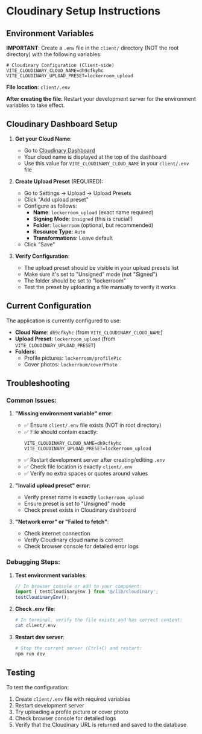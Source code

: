 # Cloudinary Setup Instructions

## Environment Variables

**IMPORTANT**: Create a `.env` file in the `client/` directory (NOT the root directory) with the following variables:

```env
# Cloudinary Configuration (Client-side)
VITE_CLOUDINARY_CLOUD_NAME=dh9cfkyhc
VITE_CLOUDINARY_UPLOAD_PRESET=lockerroom_upload
```

**File location**: `client/.env`

**After creating the file**: Restart your development server for the environment variables to take effect.

## Cloudinary Dashboard Setup

1. **Get your Cloud Name**: 
   - Go to [Cloudinary Dashboard](https://cloudinary.com/console)
   - Your cloud name is displayed at the top of the dashboard
   - Use this value for `VITE_CLOUDINARY_CLOUD_NAME` in your `client/.env` file

2. **Create Upload Preset** (REQUIRED):
   - Go to Settings → Upload → Upload Presets
   - Click "Add upload preset"
   - Configure as follows:
     - **Name**: `lockerroom_upload` (exact name required)
     - **Signing Mode**: `Unsigned` (this is crucial!)
     - **Folder**: `lockerroom` (optional, but recommended)
     - **Resource Type**: `Auto`
     - **Transformations**: Leave default
   - Click "Save"

3. **Verify Configuration**:
   - The upload preset should be visible in your upload presets list
   - Make sure it's set to "Unsigned" mode (not "Signed")
   - The folder should be set to "lockerroom"
   - Test the preset by uploading a file manually to verify it works

## Current Configuration

The application is currently configured to use:
- **Cloud Name**: `dh9cfkyhc` (from `VITE_CLOUDINARY_CLOUD_NAME`)
- **Upload Preset**: `lockerroom_upload` (from `VITE_CLOUDINARY_UPLOAD_PRESET`)
- **Folders**: 
  - Profile pictures: `lockerroom/profilePic`
  - Cover photos: `lockerroom/coverPhoto`

## Troubleshooting

### Common Issues:

1. **"Missing environment variable" error**:
   - ✅ Ensure `client/.env` file exists (NOT in root directory)
   - ✅ File should contain exactly:
     ```
     VITE_CLOUDINARY_CLOUD_NAME=dh9cfkyhc
     VITE_CLOUDINARY_UPLOAD_PRESET=lockerroom_upload
     ```
   - ✅ Restart development server after creating/editing `.env`
   - ✅ Check file location is exactly `client/.env`
   - ✅ Verify no extra spaces or quotes around values

2. **"Invalid upload preset" error**:
   - Verify preset name is exactly `lockerroom_upload`
   - Ensure preset is set to "Unsigned" mode
   - Check preset exists in Cloudinary dashboard

3. **"Network error" or "Failed to fetch"**:
   - Check internet connection
   - Verify Cloudinary cloud name is correct
   - Check browser console for detailed error logs

### Debugging Steps:

1. **Test environment variables**:
   ```javascript
   // In browser console or add to your component:
   import { testCloudinaryEnv } from '@/lib/cloudinary';
   testCloudinaryEnv();
   ```

2. **Check .env file**:
   ```bash
   # In terminal, verify the file exists and has correct content:
   cat client/.env
   ```

3. **Restart dev server**:
   ```bash
   # Stop the current server (Ctrl+C) and restart:
   npm run dev
   ```

## Testing

To test the configuration:
1. Create `client/.env` file with required variables
2. Restart development server
3. Try uploading a profile picture or cover photo
4. Check browser console for detailed logs
5. Verify that the Cloudinary URL is returned and saved to the database

